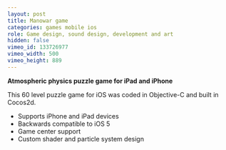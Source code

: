 ```yaml
---
layout: post
title: Manowar game
categories: games mobile ios
role: Game design, sound design, development and art
hidden: false
vimeo_id: 133726977
vimeo_width: 500
vimeo_height: 889
---
```


**Atmospheric physics puzzle game for iPad and iPhone**

This 60 level puzzle game for iOS was coded in Objective-C and built in Cocos2d.

- Supports iPhone and iPad devices
- Backwards compatible to iOS 5
- Game center support
- Custom shader and particle system design

